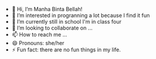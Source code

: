 - 👋 Hi, I’m Manha Binta Bellah!
- 👀 I’m interested in progranning a lot because I find it fun
- 🌱 I’m currently still in school I'm in class four
- 💞️ I’m looking to collaborate on ...
- 📫 How to reach me ...
- 😄 Pronouns: she/her
- ⚡ Fun fact: there are no fun things in my life.

<!---
MANHA1234/MANHA1234 is a ✨ special ✨ repository because its `README.md` (this file) appears on your GitHub profile.
You can click the Preview link to take a look at your changes.
--->
